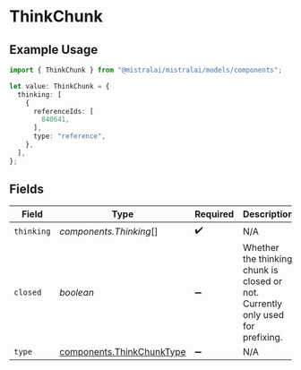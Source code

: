 # ThinkChunk

## Example Usage

```typescript
import { ThinkChunk } from "@mistralai/mistralai/models/components";

let value: ThinkChunk = {
  thinking: [
    {
      referenceIds: [
        840641,
      ],
      type: "reference",
    },
  ],
};
```

## Fields

| Field                                                                           | Type                                                                            | Required                                                                        | Description                                                                     |
| ------------------------------------------------------------------------------- | ------------------------------------------------------------------------------- | ------------------------------------------------------------------------------- | ------------------------------------------------------------------------------- |
| `thinking`                                                                      | *components.Thinking*[]                                                         | :heavy_check_mark:                                                              | N/A                                                                             |
| `closed`                                                                        | *boolean*                                                                       | :heavy_minus_sign:                                                              | Whether the thinking chunk is closed or not. Currently only used for prefixing. |
| `type`                                                                          | [components.ThinkChunkType](../../models/components/thinkchunktype.md)          | :heavy_minus_sign:                                                              | N/A                                                                             |